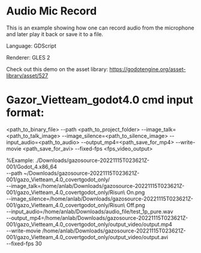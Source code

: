 # Audio Mic Record

This is an example showing how one can record audio from
the microphone and later play it back or save it to a file.

Language: GDScript

Renderer: GLES 2

Check out this demo on the asset library: https://godotengine.org/asset-library/asset/527
# Gazor_Vietteam_godot4.0 cmd input format:
<path_to_binary_file> --path <path_to_project_folder> --image_talk=<path_to_talk_image> --image_silence=<path_to_silence_image> --input_audio=<path_to_audio> --output_mp4=<path_save_for_mp4> --write-movie <path_save_for_avi> --fixed-fps <fps_video_output>

%Example:
./Downloads/gazosource-20221115T023621Z-001/Godot_4.x86_64 \
--path ~/Downloads/gazosource-20221115T023621Z-001/gazo_Vietteam_4.0_covertgodot_only/ \
--image_talk=/home/anlab/Downloads/gazosource-20221115T023621Z-001/gazo_Vietteam_4.0_covertgodot_only/Risun\ On.png \
--image_silence=/home/anlab/Downloads/gazosource-20221115T023621Z-001/gazo_Vietteam_4.0_covertgodot_only/Risun\ Off.png \
--input_audio=/home/anlab/Downloads/audio_file/test_1p_pure.wav \
--output_mp4=/home/anlab/Downloads/gazosource-20221115T023621Z-001/gazo_Vietteam_4.0_covertgodot_only/output_video/output.mp4 \
--write-movie /home/anlab/Downloads/gazosource-20221115T023621Z-001/gazo_Vietteam_4.0_covertgodot_only/output_video/output.avi \
--fixed-fps 30
